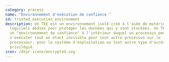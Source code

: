 ```yaml
---
category: process
name: "Environnement d'exécution de confiance "
id: trusted_execution_environment
description: Un TEE est un environnement isolé créé à l'aide de matériel et de
  logiciels dédiés pour protéger les données qui y sont stockées. Un TEE fournit
  un "environnement de confiance" à l'intérieur duquel un processus peut
  s'exécuter tout en étant invisible pour tout autre processus sur le
  processeur, pour le systéme d'exploitation ou tout autre type d'accés
  privilégié.
icon: /dtpr-icons/encrypted.svg
---
```

